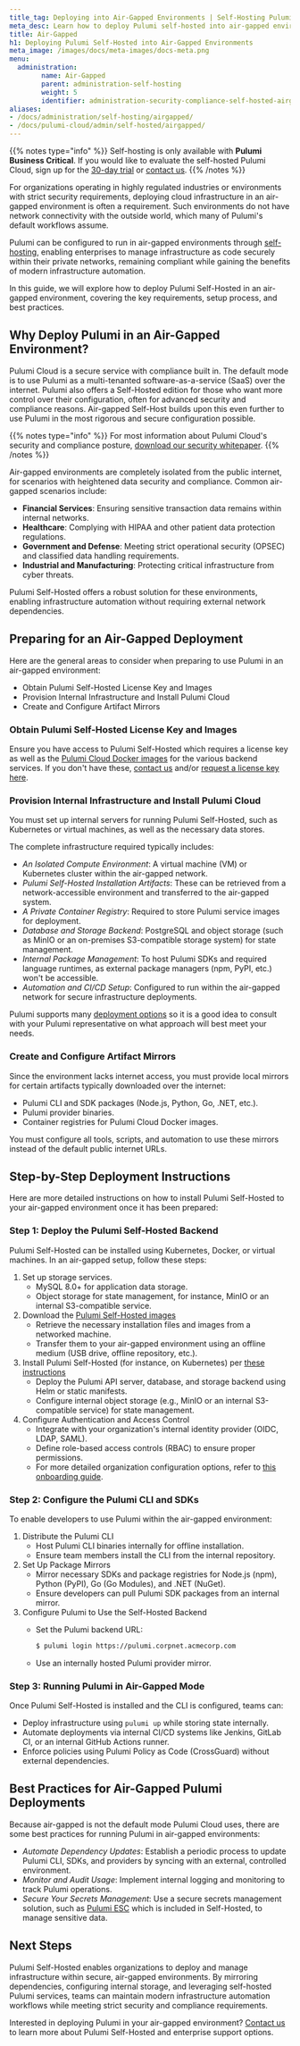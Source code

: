 ```yaml
---
title_tag: Deploying into Air-Gapped Environments | Self-Hosting Pulumi
meta_desc: Learn how to deploy Pulumi self-hosted into air-gapped environments.
title: Air-Gapped
h1: Deploying Pulumi Self-Hosted into Air-Gapped Environments
meta_image: /images/docs/meta-images/docs-meta.png
menu:
  administration:
        name: Air-Gapped
        parent: administration-self-hosting
        weight: 5
        identifier: administration-security-compliance-self-hosted-airgapped
aliases:
- /docs/administration/self-hosting/airgapped/
- /docs/pulumi-cloud/admin/self-hosted/airgapped/
---
```


{{% notes type="info" %}}
Self-hosting is only available with **Pulumi Business Critical**. If you would like to evaluate the self-hosted Pulumi Cloud, sign up for the [30-day trial](/product/self-hosted#self-hosted-trial) or [contact us](/contact/).
{{% /notes %}}

For organizations operating in highly regulated industries or environments with strict security requirements, deploying cloud infrastructure in an air-gapped environment is often a requirement. Such environments do not have network connectivity with the outside world, which many of Pulumi's default workflows assume.

Pulumi can be configured to run in air-gapped environments through [self-hosting](/docs/administration/self-hosting/pulumi-cloud), enabling enterprises to manage infrastructure as code securely within their private networks, remaining compliant while gaining the benefits of modern infrastructure automation.

In this guide, we will explore how to deploy Pulumi Self-Hosted in an air-gapped environment, covering the key requirements, setup process, and best practices.

## Why Deploy Pulumi in an Air-Gapped Environment?

Pulumi Cloud is a secure service with compliance built in. The default mode is to use Pulumi as a multi-tenanted software-as-a-service (SaaS) over the internet. Pulumi also offers a Self-Hosted edition for those who want more control over their configuration, often for advanced security and compliance reasons. Air-gapped Self-Host builds upon this even further to use Pulumi in the most rigorous and secure configuration possible.

{{% notes type="info" %}}
For most information about Pulumi Cloud's security and compliance posture, [download our security whitepaper](/security/pulumi-cloud-security-whitepaper.pdf).
{{% /notes %}}

Air-gapped environments are completely isolated from the public internet, for scenarios with heightened data security and compliance. Common air-gapped scenarios include:

* **Financial Services**: Ensuring sensitive transaction data remains within internal networks.
* **Healthcare**: Complying with HIPAA and other patient data protection regulations.
* **Government and Defense**: Meeting strict operational security (OPSEC) and classified data handling requirements.
* **Industrial and Manufacturing**: Protecting critical infrastructure from cyber threats.

Pulumi Self-Hosted offers a robust solution for these environments, enabling infrastructure automation without requiring external network dependencies.

## Preparing for an Air-Gapped Deployment

Here are the general areas to consider when preparing to use Pulumi in an air-gapped environment:

* Obtain Pulumi Self-Hosted License Key and Images
* Provision Internal Infrastructure and Install Pulumi Cloud
* Create and Configure Artifact Mirrors

### Obtain Pulumi Self-Hosted License Key and Images

Ensure you have access to Pulumi Self-Hosted which requires a license key as well as the
[Pulumi Cloud Docker images](/docs/administration/self-hosting/components/) for the various backend services. If you
don't have these, [contact us](/contact) and/or [request a license key here](/product/self-hosted/#self-hosted-trial).

### Provision Internal Infrastructure and Install Pulumi Cloud

You must set up internal servers for running Pulumi Self-Hosted, such as Kubernetes or virtual machines, as well as the necessary data stores.

The complete infrastructure required typically includes:

* *An Isolated Compute Environment*: A virtual machine (VM) or Kubernetes cluster within the air-gapped network.
* *Pulumi Self-Hosted Installation Artifacts*: These can be retrieved from a network-accessible environment and transferred to the air-gapped system.
* *A Private Container Registry*: Required to store Pulumi service images for deployment.
* *Database and Storage Backend*: PostgreSQL and object storage (such as MinIO or an on-premises S3-compatible storage system) for state management.
* *Internal Package Management*: To host Pulumi SDKs and required language runtimes, as external package managers (npm, PyPI, etc.) won't be accessible.
* *Automation and CI/CD Setup*: Configured to run within the air-gapped network for secure infrastructure deployments.

Pulumi supports many [deployment options](/docs/administration/self-hosting/deployment-options) so it is a good idea to consult with your Pulumi representative on what approach will best meet your needs.

### Create and Configure Artifact Mirrors

Since the environment lacks internet access, you must provide local mirrors for certain artifacts typically downloaded over the internet:

* Pulumi CLI and SDK packages (Node.js, Python, Go, .NET, etc.).
* Pulumi provider binaries.
* Container registries for Pulumi Cloud Docker images.

You must configure all tools, scripts, and automation to use these mirrors instead of the default public internet URLs.

## Step-by-Step Deployment Instructions

Here are more detailed instructions on how to install Pulumi Self-Hosted to your air-gapped environment once it has been prepared:

### Step 1: Deploy the Pulumi Self-Hosted Backend

Pulumi Self-Hosted can be installed using Kubernetes, Docker, or virtual machines. In an air-gapped setup, follow these steps:

1. Set up storage services.
    * MySQL 8.0+ for application data storage.
    * Object storage for state management, for instance, MinIO or an internal S3-compatible service.
2. Download the [Pulumi Self-Hosted images](/docs/administration/self-hosting/components)
    * Retrieve the necessary installation files and images from a networked machine.
    * Transfer them to your air-gapped environment using an offline medium (USB drive, offline repository, etc.).
3. Install Pulumi Self-Hosted (for instance, on Kubernetes) per [these instructions](/docs/administration/self-hosting/deployment-options)
    * Deploy the Pulumi API server, database, and storage backend using Helm or static manifests.
    * Configure internal object storage (e.g., MinIO or an internal S3-compatible service) for state management.
4. Configure Authentication and Access Control
    * Integrate with your organization's internal identity provider (OIDC, LDAP, SAML).
    * Define role-based access controls (RBAC) to ensure proper permissions.
    * For more detailed organization configuration options, refer to [this onboarding guide](/docs/platform/get-started/onboarding-guide/).

### Step 2: Configure the Pulumi CLI and SDKs

To enable developers to use Pulumi within the air-gapped environment:

1. Distribute the Pulumi CLI
    * Host Pulumi CLI binaries internally for offline installation.
    * Ensure team members install the CLI from the internal repository.
2. Set Up Package Mirrors
    * Mirror necessary SDKs and package registries for Node.js (npm), Python (PyPI), Go (Go Modules), and .NET (NuGet).
    * Ensure developers can pull Pulumi SDK packages from an internal mirror.
3. Configure Pulumi to Use the Self-Hosted Backend
    * Set the Pulumi backend URL:

        ```bash
        $ pulumi login https://pulumi.corpnet.acmecorp.com
        ```

    * Use an internally hosted Pulumi provider mirror.

### Step 3: Running Pulumi in Air-Gapped Mode

Once Pulumi Self-Hosted is installed and the CLI is configured, teams can:

* Deploy infrastructure using `pulumi up` while storing state internally.
* Automate deployments via internal CI/CD systems like Jenkins, GitLab CI, or an internal GitHub Actions runner.
* Enforce policies using Pulumi Policy as Code (CrossGuard) without external dependencies.

## Best Practices for Air-Gapped Pulumi Deployments

Because air-gapped is not the default mode Pulumi Cloud uses, there are some best practices for running Pulumi in air-gapped environments:

* *Automate Dependency Updates*: Establish a periodic process to update Pulumi CLI, SDKs, and providers by syncing with an external, controlled environment.
* *Monitor and Audit Usage*: Implement internal logging and monitoring to track Pulumi operations.
* *Secure Your Secrets Management*: Use a secure secrets management solution, such as [Pulumi ESC](/docs/esc) which is included in Self-Hosted, to manage sensitive data.

## Next Steps

Pulumi Self-Hosted enables organizations to deploy and manage infrastructure within secure, air-gapped environments. By mirroring dependencies, configuring internal storage, and leveraging self-hosted Pulumi services, teams can maintain modern infrastructure automation workflows while meeting strict security and compliance requirements.

Interested in deploying Pulumi in your air-gapped environment? [Contact us](/contact) to learn more about Pulumi Self-Hosted and enterprise support options.
